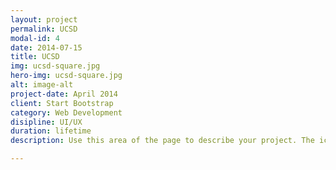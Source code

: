 ```yaml
---
layout: project
permalink: UCSD
modal-id: 4
date: 2014-07-15
title: UCSD
img: ucsd-square.jpg
hero-img: ucsd-square.jpg
alt: image-alt
project-date: April 2014
client: Start Bootstrap
category: Web Development
disipline: UI/UX
duration: lifetime
description: Use this area of the page to describe your project. The icon above is part of a free icon set by <a href="https://sellfy.com/p/8Q9P/jV3VZ/">Flat Icons</a>. On their website, you can download their free set with 16 icons, or you can purchase the entire set with 146 icons for only $12!

---
```

